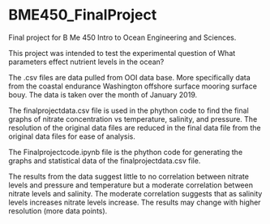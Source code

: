 # BME450_FinalProject
Final project for B Me 450 Intro to Ocean Engineering and Sciences. 

This project was intended to test the experimental question of
What parameters effect nutrient levels in the ocean?

The .csv files are data pulled from OOI data base. More specifically
data from the coastal endurance Washington offshore surface mooring 
surface bouy. The data is taken over the month of January 2019. 

The finalprojectdata.csv file is used in the phython code to find the final graphs of 
nitrate concentration vs temperature, salinity, and pressure. The resolution of the original data files are
reduced in the final data file from the original data files for ease of analysis.


The Finalprojectcode.ipynb file is the phython code for generating the graphs and statistical data
of the finalprojectdata.csv file. 

The results from the data suggest little to no correlation between nitrate levels and pressure and temperature but a moderate
correlation between nitrate levels and salinity. The moderate correlation suggests that
as salinity levels increases nitrate levels increase. The results may change with higher resolution (more data points).

